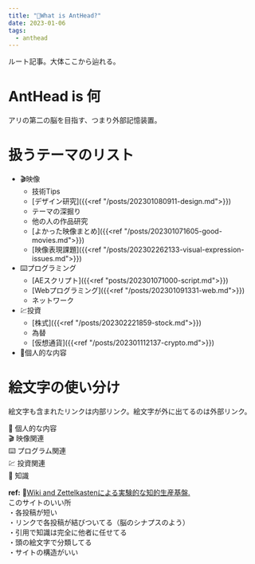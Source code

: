 ```yaml
---
title: "🐜What is AntHead?"
date: 2023-01-06
tags:
  - anthead
---
```


ルート記事。大体ここから辿れる。
  
# AntHead is 何
アリの第二の脳を目指す、つまり外部記憶装置。
  
# 扱うテーマのリスト
- 🎬映像
  - 技術Tips
  - [デザイン研究]({{<ref "/posts/202301080911-design.md">}})
  - テーマの深掘り
  - 他の人の作品研究
  - [よかった映像まとめ]({{<ref "/posts/202301071605-good-movies.md">}})
  - [映像表現課題]({{<ref "/posts/202302262133-visual-expression-issues.md">}})
- ⌨️プログラミング
  - [AEスクリプト]({{<ref "posts/202301071000-script.md">}})
  - [Webプログラミング]({{<ref "/posts/202301091331-web.md">}})
  - ネットワーク
- 💹投資
  - [株式]({{<ref "/posts/202302221859-stock.md">}})
  - 為替
  - [仮想通貨]({{<ref "/posts/202301112137-crypto.md">}})
- 🐜個人的な内容

# 絵文字の使い分け
絵文字も含まれたリンクは内部リンク。絵文字が外に出てるのは外部リンク。  

🐜 個人的な内容  
🎬 映像関連  
⌨️ プログラム関連  
💹 投資関連  
📝 知識  

**ref:**
 📝[Wiki and Zettelkastenによる実験的な知的生産基盤.](https://keido.site/notes/)  
このサイトのいい所  
・各投稿が短い  
・リンクで各投稿が結びついてる（脳のシナプスのよう）  
・引用で知識は完全に他者に任せてる  
・頭の絵文字で分類してる  
・サイトの構造がいい  